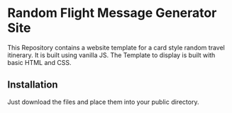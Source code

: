 # Random Flight Message Generator Site
This Repository contains a website template for a card style random travel itinerary. It is built using vanilla JS. The Template to display is built with basic HTML and CSS.

## Installation
Just download the files and place them into your public directory.

